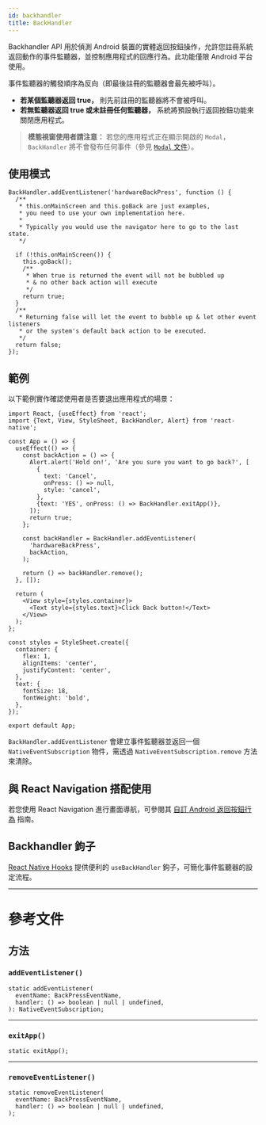 ```yaml
---
id: backhandler
title: BackHandler
---
```


Backhandler API 用於偵測 Android 裝置的實體返回按鈕操作，允許您註冊系統返回動作的事件監聽器，並控制應用程式的回應行為。此功能僅限 Android 平台使用。

事件監聽器的觸發順序為反向（即最後註冊的監聽器會最先被呼叫）。

- **若某個監聽器返回 true，** 則先前註冊的監聽器將不會被呼叫。
- **若無監聽器返回 true 或未註冊任何監聽器，** 系統將預設執行返回按鈕功能來關閉應用程式。

> **模態視窗使用者請注意：** 若您的應用程式正在顯示開啟的 `Modal`，`BackHandler` 將不會發布任何事件（參見 [`Modal` 文件](modal#onrequestclose)）。

## 使用模式

```tsx
BackHandler.addEventListener('hardwareBackPress', function () {
  /**
   * this.onMainScreen and this.goBack are just examples,
   * you need to use your own implementation here.
   *
   * Typically you would use the navigator here to go to the last state.
   */

  if (!this.onMainScreen()) {
    this.goBack();
    /**
     * When true is returned the event will not be bubbled up
     * & no other back action will execute
     */
    return true;
  }
  /**
   * Returning false will let the event to bubble up & let other event listeners
   * or the system's default back action to be executed.
   */
  return false;
});
```

## 範例

以下範例實作確認使用者是否要退出應用程式的場景：

```SnackPlayer name=BackHandler&supportedPlatforms=android
import React, {useEffect} from 'react';
import {Text, View, StyleSheet, BackHandler, Alert} from 'react-native';

const App = () => {
  useEffect(() => {
    const backAction = () => {
      Alert.alert('Hold on!', 'Are you sure you want to go back?', [
        {
          text: 'Cancel',
          onPress: () => null,
          style: 'cancel',
        },
        {text: 'YES', onPress: () => BackHandler.exitApp()},
      ]);
      return true;
    };

    const backHandler = BackHandler.addEventListener(
      'hardwareBackPress',
      backAction,
    );

    return () => backHandler.remove();
  }, []);

  return (
    <View style={styles.container}>
      <Text style={styles.text}>Click Back button!</Text>
    </View>
  );
};

const styles = StyleSheet.create({
  container: {
    flex: 1,
    alignItems: 'center',
    justifyContent: 'center',
  },
  text: {
    fontSize: 18,
    fontWeight: 'bold',
  },
});

export default App;
```

`BackHandler.addEventListener` 會建立事件監聽器並返回一個 `NativeEventSubscription` 物件，需透過 `NativeEventSubscription.remove` 方法來清除。

## 與 React Navigation 搭配使用

若您使用 React Navigation 進行畫面導航，可參閱其 [自訂 Android 返回按鈕行為](https://reactnavigation.org/docs/custom-android-back-button-handling/) 指南。

## Backhandler 鉤子

[React Native Hooks](https://github.com/react-native-community/hooks#usebackhandler) 提供便利的 `useBackHandler` 鉤子，可簡化事件監聽器的設定流程。

---

# 參考文件

## 方法

### `addEventListener()`

```tsx
static addEventListener(
  eventName: BackPressEventName,
  handler: () => boolean | null | undefined,
): NativeEventSubscription;
```

---

### `exitApp()`

```tsx
static exitApp();
```

---

### `removeEventListener()`

```tsx
static removeEventListener(
  eventName: BackPressEventName,
  handler: () => boolean | null | undefined,
);
```